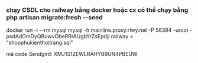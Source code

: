 ### chạy CSDL cho railway bằng docker hoặc cx có thể chạy bằng php artisan migrate:fresh --seed
docker run -i --rm mysql mysql -h mainline.proxy.rlwy.net -P 56394 -uroot -psdAdOmDyQBuwvObeRRrAUgbYrZsEpdjI railway < "shopphukienthoitrang.sql"

mã code Sendgird: XMJ1S1ZEWLRAHYB9UN4PBEUW